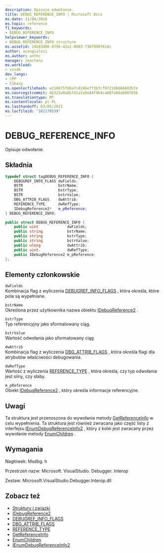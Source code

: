 ```yaml
---
description: Opisuje odwołanie.
title: DEBUG_REFERENCE_INFO | Microsoft Docs
ms.date: 11/04/2016
ms.topic: reference
f1_keywords:
- DEBUG_REFERENCE_INFO
helpviewer_keywords:
- DEBUG_REFERENCE_INFO structure
ms.assetid: 24b83d00-d756-42a1-8083-730f998761dc
author: acangialosi
ms.author: anthc
manager: jmartens
ms.workload:
- vssdk
dev_langs:
- CPP
- CSharp
ms.openlocfilehash: e210875f88a7c8246eff3bfcf0721d6866602b7e
ms.sourcegitcommit: 4b323a8a8bfd1a1a9e84f4b4ca88fa8da690f656
ms.translationtype: MT
ms.contentlocale: pl-PL
ms.lasthandoff: 03/05/2021
ms.locfileid: "102170539"
---
```

# <a name="debug_reference_info"></a>DEBUG_REFERENCE_INFO
Opisuje odwołanie.

## <a name="syntax"></a>Składnia

```cpp
typedef struct tagDEBUG_REFERENCE_INFO {
    DEBUGREF_INFO_FLAGS dwFields;
    BSTR                bstrName;
    BSTR                bstrType;
    BSTR                bstrValue;
    DBG_ATTRIB_FLAGS    dwAttrib;
    REFERENCE_TYPE.     dwRefType;
    IDebugReference2*   m_pReference;
} DEBUG_REFERENCE_INFO;
```

```csharp
public struct DEBUG_REFERENCE_INFO {
    public uint             dwFields;
    public string           bstrName;
    public string           bstrType;
    public string           bstrValue;
    public ulong            dwAttrib;
    public uint.            dwRefType;
    public IDebugReference2 m_pReference;
};
```

## <a name="members"></a>Elementy członkowskie
`dwFields`\
Kombinacja flag z wyliczenia [DEBUGREF_INFO_FLAGS](../../../extensibility/debugger/reference/debugref-info-flags.md) , która określa, które pola są wypełniane.

`bstrName`\
Określona przez użytkownika nazwa obiektu [IDebugReference2](../../../extensibility/debugger/reference/idebugreference2.md) .

`bstrType`\
Typ referencyjny jako sformatowany ciąg.

`bstrValue`\
Wartość odwołania jako sformatowany ciąg

`dwAttrib`\
Kombinacja flag z wyliczenia [DBG_ATTRIB_FLAGS](../../../extensibility/debugger/reference/dbg-attrib-flags.md) , która określa flagi dla atrybutów właściwości debugowania.

`dwRefType`\
Wartość z wyliczenia [REFERENCE_TYPE](../../../extensibility/debugger/reference/reference-type.md) , która określa, czy typ odwołania jest silny, czy słaby.

`m_pReference`\
Obiekt [IDebugReference2](../../../extensibility/debugger/reference/idebugreference2.md) , który określa informacje referencyjne.

## <a name="remarks"></a>Uwagi
Ta struktura jest przenoszona do wywołania metody [GetReferenceInfo](../../../extensibility/debugger/reference/idebugreference2-getreferenceinfo.md) w celu wypełnienia. Ta struktura jest również zwracana jako część listy z interfejsu [IEnumDebugReferenceInfo2](../../../extensibility/debugger/reference/ienumdebugreferenceinfo2.md) , który z kolei jest zwracany przez wywołanie metody [EnumChildren](../../../extensibility/debugger/reference/idebugreference2-enumchildren.md) .

## <a name="requirements"></a>Wymagania
Nagłówek: Msdbg. h

Przestrzeń nazw: Microsoft. VisualStudio. Debugger. Interop

Zestaw: Microsoft.VisualStudio.Debugger.Interop.dll

## <a name="see-also"></a>Zobacz też
- [Struktury i związki](../../../extensibility/debugger/reference/structures-and-unions.md)
- [IDebugReference2](../../../extensibility/debugger/reference/idebugreference2.md)
- [DEBUGREF_INFO_FLAGS](../../../extensibility/debugger/reference/debugref-info-flags.md)
- [DBG_ATTRIB_FLAGS](../../../extensibility/debugger/reference/dbg-attrib-flags.md)
- [REFERENCE_TYPE](../../../extensibility/debugger/reference/reference-type.md)
- [GetReferenceInfo](../../../extensibility/debugger/reference/idebugreference2-getreferenceinfo.md)
- [EnumChildren](../../../extensibility/debugger/reference/idebugreference2-enumchildren.md)
- [IEnumDebugReferenceInfo2](../../../extensibility/debugger/reference/ienumdebugreferenceinfo2.md)
